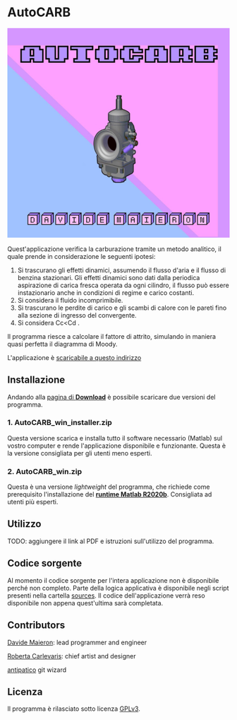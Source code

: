 # AutoCARB

![splash](splash.png)

Quest'applicazione verifica la carburazione tramite un metodo analitico, il quale prende in considerazione le seguenti ipotesi:
1. Si trascurano gli effetti dinamici, assumendo il flusso d'aria e il flusso di benzina stazionari.
Gli effetti dinamici sono dati dalla periodica aspirazione di carica fresca operata da ogni
cilindro, il flusso può essere instazionario anche in condizioni di regime e carico costanti.
2. Si considera il fluido incomprimibile.
3. Si trascurano le perdite di carico e gli scambi di calore con le pareti fino alla sezione di
ingresso del convergente.
4. Si considera Cc<Cd .

Il programma riesce a calcolare il fattore di attrito, simulando in maniera quasi perfetta il diagramma di Moody.

L'applicazione è [scaricabile a questo indirizzo](https://github.com/dogengineer/AutoCARB/releases/)

## Installazione

Andando alla [pagina di **Download**](https://github.com/dogengineer/AutoCARB/releases/) è possibile scaricare due versioni del programma.

### 1. **AutoCARB_win_installer.zip**
Questa versione scarica e installa tutto il software necessario (Matlab) sul vostro computer e rende l'applicazione disponibile e funzionante. Questa è la versione consigliata per gli utenti meno esperti.

### 2. **AutoCARB_win.zip**
Questa è una versione _lightweight_ del programma, che richiede come prerequisito l'installazione del [**runtime Matlab R2020b**](https://it.mathworks.com/products/compiler/matlab-runtime.html). Consigliata ad utenti più esperti.


## Utilizzo

TODO: aggiungere il link al PDF e istruzioni sull'utilizzo del programma.

## Codice sorgente

Al momento il codice sorgente per l'intera applicazione non è disponibile perché non completo.
Parte della logica applicativa è disponibile negli script presenti nella cartella
[sources](sources).
Il codice dell'applicazione verrà reso disponibile non appena quest'ultima sarà completata.

## Contributors

[Davide Maieron](https://www.linkedin.com/in/davide-maieron-3757851bb/): lead programmer and engineer

[Roberta Carlevaris](https://www.instagram.com/robzilla.tattoo/): chief artist and designer

[antipatico](https://github.com/antipatico) git wizard

## Licenza

Il programma è rilasciato sotto licenza [GPLv3](LICENSE).
